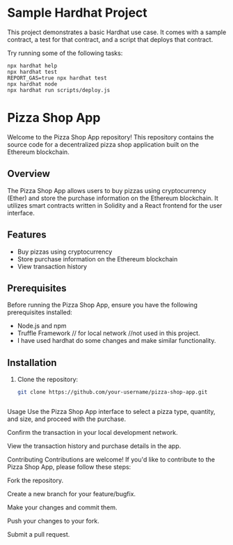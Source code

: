 # Sample Hardhat Project

This project demonstrates a basic Hardhat use case. It comes with a sample contract, a test for that contract, and a script that deploys that contract.

Try running some of the following tasks:

```shell
npx hardhat help
npx hardhat test
REPORT_GAS=true npx hardhat test
npx hardhat node
npx hardhat run scripts/deploy.js
```


# Pizza Shop App

Welcome to the Pizza Shop App repository! This repository contains the source code for a decentralized pizza shop application built on the Ethereum blockchain.

## Overview

The Pizza Shop App allows users to buy pizzas using cryptocurrency (Ether) and store the purchase information on the Ethereum blockchain. It utilizes smart contracts written in Solidity and a React frontend for the user interface.

## Features

- Buy pizzas using cryptocurrency
- Store purchase information on the Ethereum blockchain
- View transaction history

## Prerequisites

Before running the Pizza Shop App, ensure you have the following prerequisites installed:

- Node.js and npm
- Truffle Framework // for local network //not used in this project.
- I have used hardhat do some changes and make similar functionality.

## Installation

1. Clone the repository:

   ```bash
   git clone https://github.com/your-username/pizza-shop-app.git



Usage
Use the Pizza Shop App interface to select a pizza type, quantity, and size, and proceed with the purchase.

Confirm the transaction in your local development network.

View the transaction history and purchase details in the app.

Contributing
Contributions are welcome! If you'd like to contribute to the Pizza Shop App, please follow these steps:

Fork the repository.

Create a new branch for your feature/bugfix.

Make your changes and commit them.

Push your changes to your fork.

Submit a pull request.
   
